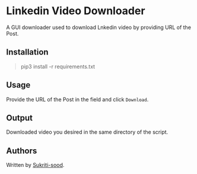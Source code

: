 # Linkedin Video Downloader

A GUI downloader used to download Lnkedin video by providing URL of the Post.

## Installation

> pip3 install -r requirements.txt

## Usage

Provide the URL of the Post in the field and click `Download`.

## Output

Downloaded video you desired in the same directory of the script.

## Authors

Written by [Sukriti-sood](https://www.github.com/Sukriti-sood).
